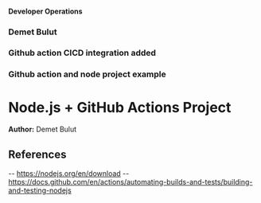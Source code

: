 #### Developer Operations
### Demet Bulut
### Github action CICD integration added
### Github action and node project example
# Node.js + GitHub Actions Project  
**Author:** Demet Bulut


## References
-- https://nodejs.org/en/download
-- https://docs.github.com/en/actions/automating-builds-and-tests/building-and-testing-nodejs
